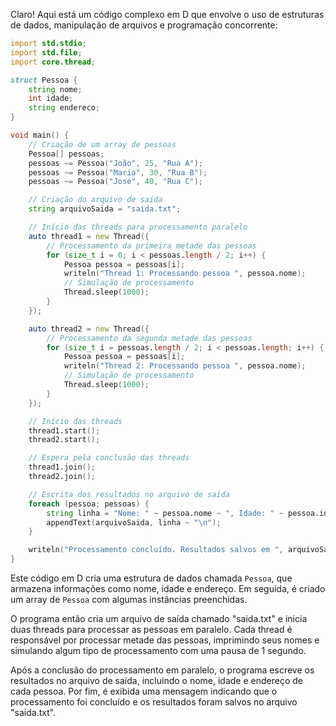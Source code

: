 Claro! Aqui está um código complexo em D que envolve o uso de estruturas de dados, manipulação de arquivos e programação concorrente:

```d
import std.stdio;
import std.file;
import core.thread;

struct Pessoa {
    string nome;
    int idade;
    string endereco;
}

void main() {
    // Criação de um array de pessoas
    Pessoa[] pessoas;
    pessoas ~= Pessoa("João", 25, "Rua A");
    pessoas ~= Pessoa("Maria", 30, "Rua B");
    pessoas ~= Pessoa("José", 40, "Rua C");

    // Criação do arquivo de saída
    string arquivoSaida = "saida.txt";

    // Início das threads para processamento paralelo
    auto thread1 = new Thread({ 
        // Processamento da primeira metade das pessoas
        for (size_t i = 0; i < pessoas.length / 2; i++) {
            Pessoa pessoa = pessoas[i];
            writeln("Thread 1: Processando pessoa ", pessoa.nome);
            // Simulação de processamento
            Thread.sleep(1000);
        }
    });

    auto thread2 = new Thread({ 
        // Processamento da segunda metade das pessoas
        for (size_t i = pessoas.length / 2; i < pessoas.length; i++) {
            Pessoa pessoa = pessoas[i];
            writeln("Thread 2: Processando pessoa ", pessoa.nome);
            // Simulação de processamento
            Thread.sleep(1000);
        }
    });

    // Início das threads
    thread1.start();
    thread2.start();

    // Espera pela conclusão das threads
    thread1.join();
    thread2.join();

    // Escrita dos resultados no arquivo de saída
    foreach (pessoa; pessoas) {
        string linha = "Nome: " ~ pessoa.nome ~ ", Idade: " ~ pessoa.idade ~ ", Endereço: " ~ pessoa.endereco;
        appendText(arquivoSaida, linha ~ "\n");
    }

    writeln("Processamento concluído. Resultados salvos em ", arquivoSaida);
}
```

Este código em D cria uma estrutura de dados chamada `Pessoa`, que armazena informações como nome, idade e endereço. Em seguida, é criado um array de `Pessoa` com algumas instâncias preenchidas.

O programa então cria um arquivo de saída chamado "saida.txt" e inicia duas threads para processar as pessoas em paralelo. Cada thread é responsável por processar metade das pessoas, imprimindo seus nomes e simulando algum tipo de processamento com uma pausa de 1 segundo.

Após a conclusão do processamento em paralelo, o programa escreve os resultados no arquivo de saída, incluindo o nome, idade e endereço de cada pessoa. Por fim, é exibida uma mensagem indicando que o processamento foi concluído e os resultados foram salvos no arquivo "saida.txt".